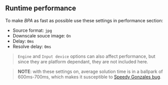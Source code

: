 ## Runtime performance

To make _BPA_ as fast as possible use these settings in performance section:

- Source format: `jpg`
- Downscale souce image: `On`
- Delay: `0ms`
- Resolve delay: `0ms`

> `Engine` and `Input device` options can also affect performance, but since they are platform dependant, they are not included here.

> **NOTE**: with these settings on, average solution time is in a ballpark of 600ms-700ms, which makes it susceptible to [Speedy Gonzales bug](bugs.md#speedy-gonzales-bug).
